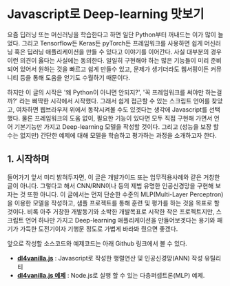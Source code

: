 # Javascript로 Deep-learning 맛보기

요즘 딥러닝 또는 머신러닝을 학습한다고 하면 일단 Python부터 꺼내드는 이가 많이 늘었다. 그리고 Tensorflow든 Keras든 pyTorch든 프레임워크를 사용하면 쉽게 머신러닝 혹은 딥러닝 애플리케이션을 만들 수 있다고 이야기를 이어간다. 사실 대부분의 경우 이런 의견이 옳다는 사실에는 동의한다. 일일히 구현해야 하는 많은 기능들이 미리 준비되어 있어서 원하는 것을 빠르고 쉽게 만들수 있고, 문제가 생기더라도 웹서핑이든 커뮤니티 등을 통해 도움을 얻기도 수월하기 때문이다. 

하지만 이 글의 시작은 '왜 Python이 아니면 안되지?', '꼭 프레임워크를 써야만 하는걸까?' 라는 삐딱한 시각에서 시작했다. 그래서 쉽게 접근할 수 있는 스크립트 언어를 찾았고, 여차하면 웹브라우저 위에서 동작시켜볼 수도 있겟다는 생각에 Javascript를 선택했다. 물론 프레임워크의 도움 없이, 필요한 기능이 있다면 모두 직접 구현해 가면서 언어 기본기능만 가지고 Deep-learning 모델을 작성할 것이다. 그리고 (성능을 보장 할 수는 없지만) 간단한 예제에 대해 모델을 학습하고 평가하는 과정을 소개하고자 한다.


## 1. 시작하며

들어가기 앞서 미리 밝혀두자면, 이 글은 개발가이드 또는 업무적용사례와 같은 거창한 글이 아니다. 그렇다고 해서 CNN/RNN이나 등의 제법 유명한 인공신경망을 구현해 보자는 것 또한 아니다. 이 글에서는 먼저 단순한 수준의 MLP(Multi-Layer Perceptron)을 이용한 모델을 작성하고, 샘플 프로젝트를 통해 훈련 및 평가를 하는 것을 목표로 할 것이다. 비록 아주 거창한 개발동기와 소박한 개발목표로 시작한 작은 프로젝트지만, 스크립트 언어 하나만 가지고 Deep-learning 애플리케이션을 만들어보겟다는 용기와 패기가 가득한 도전기이자 기행문 정도로 가볍게 바라봐 줬으면 좋겠다.

앞으로 작성할 소스코드와 예제코드는 아래 Github 링크에서 볼 수 있다.

* **[dl4vanilla.js](https://github.com/ivorycirrus/dl4vanillajs)** : Javascript로 작성한 행렬연산 및 인공신경망(ANN) 작성 유틸리티
* **[dl4vanilla.js 예제](https://github.com/ivorycirrus/dl4vanillajs-node-example)** : Node.js로 실행 할 수 있는 다층퍼셉트론(MLP) 예제.
